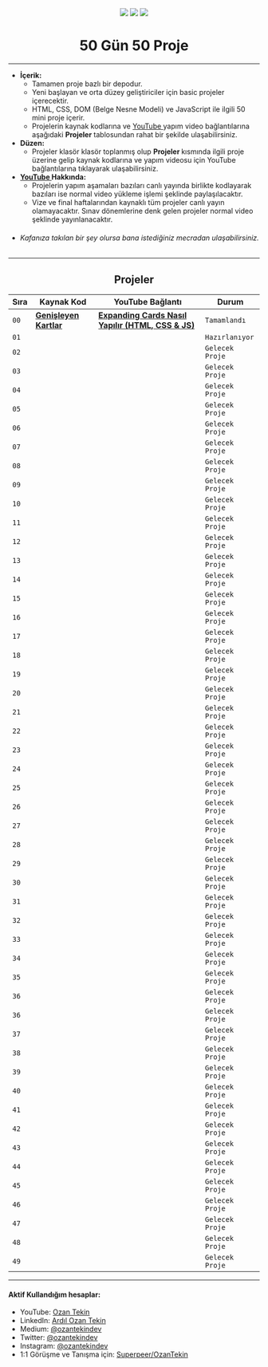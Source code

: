 <div align= "center">
<img  src="https://skillicons.dev/icons?i=html" /> <img  src="https://skillicons.dev/icons?i=css" /> <img  src="https://skillicons.dev/icons?i=js" /> 
<h1>50 Gün 50 Proje</h1>
</div>

<hr/>

- <b> İçerik: </b>
  - Tamamen proje bazlı bir depodur.
  - Yeni başlayan ve orta düzey geliştiriciler için basic projeler içerecektir.
  - HTML, CSS, DOM (Belge Nesne Modeli) ve JavaScript ile ilgili 50 mini proje içerir.
  - Projelerin kaynak kodlarına ve <a href="https://www.youtube.com/channel/UC86HNI5ZoebM7zqAVQt6ouw"> YouTube </a> yapım video bağlantılarına aşağıdaki <b>Projeler</b> tablosundan rahat bir şekilde ulaşabilirsiniz.
- <b> Düzen: </b>
  - Projeler klasör klasör toplanmış olup <b> Projeler </b> kısmında ilgili proje üzerine gelip kaynak kodlarına ve yapım videosu için YouTube bağlantılarına tıklayarak ulaşabilirsiniz.
- <b> <a href="https://www.youtube.com/channel/UC86HNI5ZoebM7zqAVQt6ouw"> YouTube </a> Hakkında: </b>
  - Projelerin yapım aşamaları bazıları canlı yayında birlikte kodlayarak bazıları ise normal video yükleme işlemi şeklinde paylaşılacaktır.
  - Vize ve final haftalarından kaynaklı tüm projeler canlı yayın olamayacaktır. Sınav dönemlerine denk gelen projeler normal video şeklinde yayınlanacaktır.
- ###### Kafanıza takılan bir şey olursa bana istediğiniz mecradan ulaşabilirsiniz.

<hr/>

<h2 align="center"> Projeler </h2>

| Sıra | Kaynak Kod                                                                                                       | YouTube Bağlantı                                                                   | Durum           |
| ---- | ---------------------------------------------------------------------------------------------------------------- | ---------------------------------------------------------------------------------- | --------------- |
| `00` | **[Genişleyen Kartlar](https://github.com/ozantekin/50Days50Projects/tree/main/Projects/01_Genisleyen_Kartlar)** | **[Expanding Cards Nasıl Yapılır (HTML, CSS & JS)](https://youtu.be/32sSSksKbCE)** | `Tamamlandı`    |
| `01` | **[]()**                                                                                                         | **[]()**                                                                           | `Hazırlanıyor`  |
| `02` | **[]()**                                                                                                         | **[]()**                                                                           | `Gelecek Proje` |
| `03` | **[]()**                                                                                                         | **[]()**                                                                           | `Gelecek Proje` |
| `04` | **[]()**                                                                                                         | **[]()**                                                                           | `Gelecek Proje` |
| `05` | **[]()**                                                                                                         | **[]()**                                                                           | `Gelecek Proje` |
| `06` | **[]()**                                                                                                         | **[]()**                                                                           | `Gelecek Proje` |
| `07` | **[]()**                                                                                                         | **[]()**                                                                           | `Gelecek Proje` |
| `08` | **[]()**                                                                                                         | **[]()**                                                                           | `Gelecek Proje` |
| `09` | **[]()**                                                                                                         | **[]()**                                                                           | `Gelecek Proje` |
| `10` | **[]()**                                                                                                         | **[]()**                                                                           | `Gelecek Proje` |
| `11` | **[]()**                                                                                                         | **[]()**                                                                           | `Gelecek Proje` |
| `12` | **[]()**                                                                                                         | **[]()**                                                                           | `Gelecek Proje` |
| `13` | **[]()**                                                                                                         | **[]()**                                                                           | `Gelecek Proje` |
| `14` | **[]()**                                                                                                         | **[]()**                                                                           | `Gelecek Proje` |
| `15` | **[]()**                                                                                                         | **[]()**                                                                           | `Gelecek Proje` |
| `16` | **[]()**                                                                                                         | **[]()**                                                                           | `Gelecek Proje` |
| `17` | **[]()**                                                                                                         | **[]()**                                                                           | `Gelecek Proje` |
| `18` | **[]()**                                                                                                         | **[]()**                                                                           | `Gelecek Proje` |
| `19` | **[]()**                                                                                                         | **[]()**                                                                           | `Gelecek Proje` |
| `20` | **[]()**                                                                                                         | **[]()**                                                                           | `Gelecek Proje` |
| `21` | **[]()**                                                                                                         | **[]()**                                                                           | `Gelecek Proje` |
| `22` | **[]()**                                                                                                         | **[]()**                                                                           | `Gelecek Proje` |
| `23` | **[]()**                                                                                                         | **[]()**                                                                           | `Gelecek Proje` |
| `24` | **[]()**                                                                                                         | **[]()**                                                                           | `Gelecek Proje` |
| `25` | **[]()**                                                                                                         | **[]()**                                                                           | `Gelecek Proje` |
| `26` | **[]()**                                                                                                         | **[]()**                                                                           | `Gelecek Proje` |
| `27` | **[]()**                                                                                                         | **[]()**                                                                           | `Gelecek Proje` |
| `28` | **[]()**                                                                                                         | **[]()**                                                                           | `Gelecek Proje` |
| `29` | **[]()**                                                                                                         | **[]()**                                                                           | `Gelecek Proje` |
| `30` | **[]()**                                                                                                         | **[]()**                                                                           | `Gelecek Proje` |
| `31` | **[]()**                                                                                                         | **[]()**                                                                           | `Gelecek Proje` |
| `32` | **[]()**                                                                                                         | **[]()**                                                                           | `Gelecek Proje` |
| `33` | **[]()**                                                                                                         | **[]()**                                                                           | `Gelecek Proje` |
| `34` | **[]()**                                                                                                         | **[]()**                                                                           | `Gelecek Proje` |
| `35` | **[]()**                                                                                                         | **[]()**                                                                           | `Gelecek Proje` |
| `36` | **[]()**                                                                                                         | **[]()**                                                                           | `Gelecek Proje` |
| `36` | **[]()**                                                                                                         | **[]()**                                                                           | `Gelecek Proje` |
| `37` | **[]()**                                                                                                         | **[]()**                                                                           | `Gelecek Proje` |
| `38` | **[]()**                                                                                                         | **[]()**                                                                           | `Gelecek Proje` |
| `39` | **[]()**                                                                                                         | **[]()**                                                                           | `Gelecek Proje` |
| `40` | **[]()**                                                                                                         | **[]()**                                                                           | `Gelecek Proje` |
| `41` | **[]()**                                                                                                         | **[]()**                                                                           | `Gelecek Proje` |
| `42` | **[]()**                                                                                                         | **[]()**                                                                           | `Gelecek Proje` |
| `43` | **[]()**                                                                                                         | **[]()**                                                                           | `Gelecek Proje` |
| `44` | **[]()**                                                                                                         | **[]()**                                                                           | `Gelecek Proje` |
| `45` | **[]()**                                                                                                         | **[]()**                                                                           | `Gelecek Proje` |
| `46` | **[]()**                                                                                                         | **[]()**                                                                           | `Gelecek Proje` |
| `47` | **[]()**                                                                                                         | **[]()**                                                                           | `Gelecek Proje` |
| `48` | **[]()**                                                                                                         | **[]()**                                                                           | `Gelecek Proje` |
| `49` | **[]()**                                                                                                         | **[]()**                                                                           | `Gelecek Proje` |

<hr/>

<h4> Aktif Kullandığım hesaplar:</h4>

- YouTube: <a href="https://www.youtube.com/c/OzanTekin">Ozan Tekin</a>
- LinkedIn: <a href="https://www.linkedin.com/in/ardilozantekin/">Ardıl Ozan Tekin</a>
- Medium: <a href="https://medium.com/@ozantekindev">@ozantekindev</a>
- Twitter: <a href="https://twitter.com/ozantekindev">@ozantekindev</a>
- Instagram: <a href="https://www.instagram.com/ozantekindev/">@ozantekindev</a>
- 1:1 Görüşme ve Tanışma için: <a href="https://superpeer.com/ozantekin">Superpeer/OzanTekin</a>
